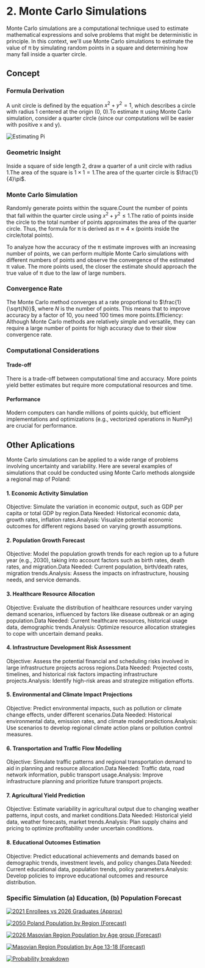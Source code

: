 # 2. Monte Carlo Simulations

Monte Carlo simulations are a computational technique used to estimate mathematical expressions and solve problems that might be deterministic in principle. In this context, we'll use Monte Carlo simulations to estimate the value of π by simulating random points in a square and determining how many fall inside a quarter circle.

## Concept

### Formula Derivation

A unit circle is defined by the equation $x^2 + y^2 = 1$, which describes a circle with radius 1 centered at the origin (0, 0).To estimate π using Monte Carlo simulation, consider a quarter circle (since our computations will be easier with positive x and y).

![Estimating Pi](https://mg-2025p03.github.io/physics/_pics/P2.1.png)

### Geometric Insight

Inside a square of side length 2, draw a quarter of a unit circle with radius 1.The area of the square is $1 \times 1 = 1$.The area of the quarter circle is $\frac{1}{4}\pi$.

### Monte Carlo Simulation

Randomly generate points within the square.Count the number of points that fall within the quarter circle using $x^2 + y^2 \leq 1$.The ratio of points inside the circle to the total number of points approximates the area of the quarter circle. Thus, the formula for π is derived as $\pi \approx 4 \times (\text{points inside the circle} / \text{total points})$.

To analyze how the accuracy of the π estimate improves with an increasing number of points, we can perform multiple Monte Carlo simulations with different numbers of points and observe the convergence of the estimated π value. The more points used, the closer the estimate should approach the true value of π due to the law of large numbers.

### Convergence Rate

The Monte Carlo method converges at a rate proportional to $\frac{1}{\sqrt{N}}$, where $N$ is the number of points. This means that to improve accuracy by a factor of 10, you need 100 times more points.Efficiency: Although Monte Carlo methods are relatively simple and versatile, they can require a large number of points for high accuracy due to their slow convergence rate.

### Computational Considerations

#### Trade-off

There is a trade-off between computational time and accuracy. More points yield better estimates but require more computational resources and time.

#### Performance

Modern computers can handle millions of points quickly, but efficient implementations and optimizations (e.g., vectorized operations in NumPy) are crucial for performance.

## Other Aplications

Monte Carlo simulations can be applied to a wide range of problems involving uncertainty and variability. Here are several examples of simulations that could be conducted using Monte Carlo methods alongside a regional map of Poland:

#### 1. Economic Activity Simulation

Objective: Simulate the variation in economic output, such as GDP per capita or total GDP by region.Data Needed: Historical economic data, growth rates, inflation rates.Analysis: Visualize potential economic outcomes for different regions based on varying growth assumptions.

#### 2. Population Growth Forecast

Objective: Model the population growth trends for each region up to a future year (e.g., 2030), taking into account factors such as birth rates, death rates, and migration.Data Needed: Current population, birth/death rates, migration trends.Analysis: Assess the impacts on infrastructure, housing needs, and service demands.

#### 3. Healthcare Resource Allocation

Objective: Evaluate the distribution of healthcare resources under varying demand scenarios, influenced by factors like disease outbreak or an aging population.Data Needed: Current healthcare resources, historical usage data, demographic trends.Analysis: Optimize resource allocation strategies to cope with uncertain demand peaks.

#### 4. Infrastructure Development Risk Assessment

Objective: Assess the potential financial and scheduling risks involved in large infrastructure projects across regions.Data Needed: Projected costs, timelines, and historical risk factors impacting infrastructure projects.Analysis: Identify high-risk areas and strategize mitigation efforts.

#### 5. Environmental and Climate Impact Projections

Objective: Predict environmental impacts, such as pollution or climate change effects, under different scenarios.Data Needed: Historical environmental data, emission rates, and climate model predictions.Analysis: Use scenarios to develop regional climate action plans or pollution control measures.

#### 6. Transportation and Traffic Flow Modelling

Objective: Simulate traffic patterns and regional transportation demand to aid in planning and resource allocation.Data Needed: Traffic data, road network information, public transport usage.Analysis: Improve infrastructure planning and prioritize future transport projects.

#### 7. Agricultural Yield Prediction

Objective: Estimate variability in agricultural output due to changing weather patterns, input costs, and market conditions.Data Needed: Historical yield data, weather forecasts, market trends.Analysis: Plan supply chains and pricing to optimize profitability under uncertain conditions.

#### 8. Educational Outcomes Estimation

Objective: Predict educational achievements and demands based on demographic trends, investment levels, and policy changes.Data Needed: Current educational data, population trends, policy parameters.Analysis: Develop policies to improve educational outcomes and resource distribution.

### Specific Simulation (a) Education, (b) Population Forecast

[![2021 Enrollees vs 2026 Graduates (Approx)](https://mg-2025p03.github.io/physics/_pics/P2.7.png)](https://mg-2025p03.github.io/physics/_pics/P2.7.png)

[![2050 Poland Population by Region (Forecast)](https://mg-2025p03.github.io/physics/_pics/P2.3.png)](https://mg-2025p03.github.io/physics/_pics/P2.3.png)

[![2026 Masovian Region Population by Age group (Forecast)](https://mg-2025p03.github.io/physics/_pics/P2.6.png)](https://mg-2025p03.github.io/physics/_pics/P2.6.png)

[![Masovian Region Population by Age 13-18 (Forecast)](https://mg-2025p03.github.io/physics/_pics/P2.8.png)](https://mg-2025p03.github.io/physics/_pics/P2.8.png)

[![Probability breakdown](https://mg-2025p03.github.io/physics/_pics/P2.8.1.png)](https://mg-2025p03.github.io/physics/_pics/P2.8.1.png)